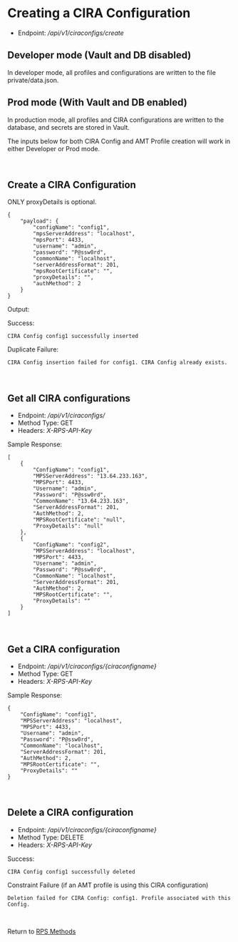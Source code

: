# Creating a CIRA Configuration

* Endpoint: */api/v1/ciraconfigs/create*

## Developer mode (Vault and DB disabled)

In developer mode, all profiles and configurations are written to the file private/data.json.

## Prod mode (With Vault and DB enabled)

In production mode, all profiles and CIRA configurations are written to the database, and secrets are stored in Vault.

The inputs below for both CIRA Config and AMT Profile creation will work in either Developer or Prod mode.

<br>

## Create a CIRA Configuration

ONLY proxyDetails is optional. 

```
{
	"payload": {
		"configName": "config1",
		"mpsServerAddress": "localhost",
		"mpsPort": 4433,
		"username": "admin",
		"password": "P@ssw0rd",
		"commonName": "localhost",
		"serverAddressFormat": 201,
		"mpsRootCertificate": "",
		"proxyDetails": "", 
		"authMethod": 2
	}
}
```

Output:

Success:

```
CIRA Config config1 successfully inserted
```

Duplicate Failure:

```
CIRA Config insertion failed for config1. CIRA Config already exists.
```

<br>

## Get all CIRA configurations

* Endpoint: */api/v1/ciraconfigs/*
* Method Type: GET
* Headers: *X-RPS-API-Key*

Sample Response:

```
[
    {
        "ConfigName": "config1",
        "MPSServerAddress": "13.64.233.163",
        "MPSPort": 4433,
        "Username": "admin",
        "Password": "P@ssw0rd",
        "CommonName": "13.64.233.163",
        "ServerAddressFormat": 201,
        "AuthMethod": 2,
        "MPSRootCertificate": "null",
        "ProxyDetails": "null"
    },
    {
        "ConfigName": "config2",
        "MPSServerAddress": "localhost",
        "MPSPort": 4433,
        "Username": "admin",
        "Password": "P@ssw0rd",
        "CommonName": "localhost",
        "ServerAddressFormat": 201,
        "AuthMethod": 2,
        "MPSRootCertificate": "",
        "ProxyDetails": ""
    }
]
```

<br>

## Get a CIRA configuration

* Endpoint: */api/v1/ciraconfigs/{ciraconfigname}*
* Method Type: GET
* Headers: *X-RPS-API-Key*

Sample Response:

```
{
    "ConfigName": "config1",
    "MPSServerAddress": "localhost",
    "MPSPort": 4433,
    "Username": "admin",
    "Password": "P@ssw0rd",
    "CommonName": "localhost",
    "ServerAddressFormat": 201,
    "AuthMethod": 2,
    "MPSRootCertificate": "",
    "ProxyDetails": ""
}
```

<br>

## Delete a CIRA configuration

* Endpoint: */api/v1/ciraconfigs/{ciraconfigname}*
* Method Type: DELETE
* Headers: *X-RPS-API-Key*

Success:

```
CIRA Config config1 successfully deleted
```

Constraint Failure (if an AMT profile is using this CIRA configuration)
```
Deletion failed for CIRA Config: config1. Profile associated with this Config.
```

<br>

Return to [RPS Methods](../indexRPS.md)